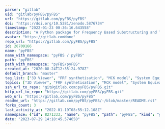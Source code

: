 ```yaml
---
parser: "gitlab"
uid: "gitlab/pyFBS/pyFBS"
url: "https://gitlab.com/pyFBS/pyFBS"
doi: "https://doi.org/10.5281/zenodo.5876734"
timestamp: "2022-01-23 00:36:16.643558"
description: "A Python package for Frequency Based Substructuring and Transfer Path Analysis"
avatar: "https://gitlab.comNone"
repo_url: "https://gitlab.com/pyFBS/pyFBS"
id: 20709166
name: "pyFBS"
name_with_namespace: "pyFBS / pyFBS"
path: "pyFBS"
path_with_namespace: "pyFBS/pyFBS"
created_at: "2020-08-24T12:35:24.978Z"
default_branch: "master"
tag_list: ["3D Viewer", "FRF synthetisation", "MCK model", "System Equivalent Modal Mixing", "Virtual Point Transformation"]
topics: ["3D Viewer", "FRF synthetisation", "MCK model", "System Equivalent Modal Mixing", "Virtual Point Transformation"]
ssh_url_to_repo: "git@gitlab.com:pyFBS/pyFBS.git"
http_url_to_repo: "https://gitlab.com/pyFBS/pyFBS.git"
web_url: "https://gitlab.com/pyFBS/pyFBS"
readme_url: "https://gitlab.com/pyFBS/pyFBS/-/blob/master/README.rst"
forks_count: 3
last_activity_at: "2022-01-19T08:55:12.108Z"
namespace: {"id": 8271333, "name": "pyFBS", "path": "pyFBS", "kind": "group", "full_path": "pyFBS", "parent_id": null, "avatar_url": "/uploads/-/system/group/avatar/8271333/logo-small.png", "web_url": "https://gitlab.com/groups/pyFBS"}
date: "2023-07-29 14:18:45.574658"
---
```


